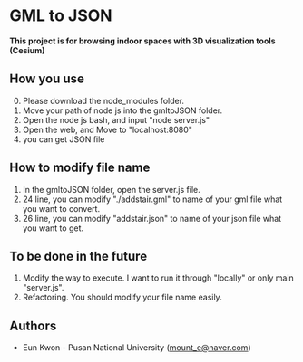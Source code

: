 # GML to JSON
  **This project is for browsing indoor spaces with 3D visualization tools (Cesium)**
  
## How you use
 0. Please download the node_modules folder.
 1. Move your path of node js into the gmltoJSON folder.
 2. Open the node js bash, and input "node server.js"
 3. Open the web, and Move to "localhost:8080"
 4. you can get JSON file
 
## How to modify file name
 1. In the gmltoJSON folder, open the server.js file.
 2. 24 line, you can modify "./addstair.gml" to name of your gml file what you want to convert.
 3. 26 line, you can modify "addstair.json" to name of your json file what you want to get.
 
## To be done in the future
 1. Modify the way to execute. I want to run it through "locally" or only main "server.js".
 2. Refactoring. You should modify your file name easily.


## Authors
  * Eun Kwon - Pusan National University (mount_e@naver.com)